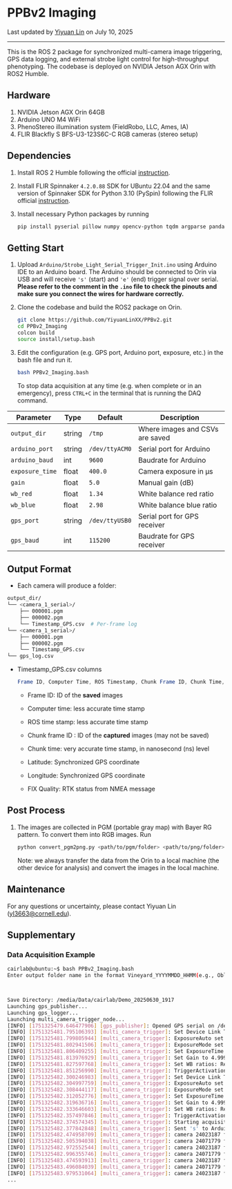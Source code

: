 # PPBv2 Imaging

Last updated by [Yiyuan Lin](yl3663@cornell.edu) on July 10, 2025

---



This is the ROS 2 package for synchronized multi-camera image triggering, GPS data logging, and external strobe light control for high-throughput  phenotyping. The codebase is deployed on NVIDIA Jetson AGX Orin with ROS2 Humble. 



## Hardware

1. NVIDIA Jetson AGX Orin 64GB
2. Arduino UNO M4 WiFi
3. PhenoStereo illumination system (FieldRobo, LLC, Ames, IA)
4. FLIR Blackfly S BFS-U3-123S6C-C RGB cameras (stereo setup)



## Dependencies

1. Install ROS 2 Humble following the official [instruction](https://docs.ros.org/en/humble/Installation/Ubuntu-Install-Debs.html).

2. Install FLIR Spinnaker `4.2.0.88` SDK for UBuntu 22.04 and the same version of Spinnaker SDK for Python 3.10 (PySpin) following the FLIR official [instruction](https://www.teledynevisionsolutions.com/products/spinnaker-sdk/?model=Spinnaker%20SDK&vertical=machine%20vision&segment=iis).

3. Install necessary Python packages by running

   ```bash
   pip install pyserial pillow numpy opencv-python tqdm argparse pandas matplotlib
   ```



## Getting Start

1. Upload `Arduino/Strobe_Light_Serial_Trigger_Init.ino` using Arduino IDE to an Arduino board. The Arduino should be connected to Orin via USB and will receive `'s'` (start) and `'e'` (end) trigger signal over serial. **Please refer to the comment in the `.ino` file to check the pinouts and make sure you connect the wires for hardware correctly.**



2. Clone the codebase and build the ROS2 package on Orin.

   ```bash
   git clone https://github.com/YiyuanLinXX/PPBv2.git
   cd PPBv2_Imaging
   colcon build
   source install/setup.bash
   ```



3. Edit the configuration (e.g. GPS port, Arduino port, exposure, etc.) in the bash file and run it.

   ```bash
   bash PPBv2_Imaging.bash
   ```

   To stop data acquisition at any time (e.g. when complete or in an emergency), press `CTRL+C` in the terminal that is running the DAQ command.

| Parameter       | Type   | Default        | Description                     |
| --------------- | ------ | -------------- | ------------------------------- |
| `output_dir`    | string | `/tmp`         | Where images and CSVs are saved |
| `arduino_port`  | string | `/dev/ttyACM0` | Serial port for Arduino         |
| `arduino_baud`  | int    | `9600`         | Baudrate for Arduino            |
| `exposure_time` | float  | `400.0`        | Camera exposure in µs           |
| `gain`          | float  | `5.0`          | Manual gain (dB)                |
| `wb_red`        | float  | `1.34`         | White balance red ratio         |
| `wb_blue`       | float  | `2.98`         | White balance blue ratio        |
| `gps_port`      | string | `/dev/ttyUSB0` | Serial port for GPS receiver    |
| `gps_baud`      | int    | `115200`       | Baudrate for GPS receiver       |



## Output Format

- Each camera will produce a folder:

```bash
output_dir/
└── <camera_1_serial>/
    ├── 000001.pgm
    ├── 000002.pgm
    └── Timestamp_GPS.csv  # Per-frame log
└── <camera_1_serial>/
    ├── 000001.pgm
    ├── 000002.pgm
    └── Timestamp_GPS.csv
└── gps_log.csv
```

- Timestamp_GPS.csv columns

  ```mathematica
  Frame ID, Computer Time, ROS Timestamp, Chunk Frame ID, Chunk Time, Latitude, Longitude, Fix Quality
  ```

  - Frame ID: ID of the **saved** images

  - Computer time: less accurate time stamp

  - ROS time stamp: less accurate time stamp

  - Chunk frame ID : ID of the **captured** images (may not be saved)

  - Chunk time: very accurate time stamp, in nanosecond (ns) level

  - Latitude: Synchronized GPS coordinate

  - Longitude: Synchronized GPS coordinate
  - FIX Quality: RTK status from NMEA message



## Post Process

1. The images are collected in PGM (portable gray map) with Bayer RG pattern. To convert them into RGB images. Run

   ```bash
   python convert_pgm2png.py <path/to/pgm/folder> <path/to/png/folder>
   ```

   Note: we always transfer the data from the Orin to a local machine (the other device for analysis) and convert the images in the local machine.



## Maintenance

For any questions or uncertainty, please contact Yiyuan Lin (yl3663@cornell.edu).



## Supplementary

### Data Acquisition Example

```bash
cairlab@ubuntu:~$ bash PPBv2_Imaging.bash 
Enter output folder name in the format Vineyard_YYYYMMDD_HHMM(e.g., Oblock_20250617_0914): Demo_20250630_1917 # Enter your desired folder name for data collection here



Save Directory: /media/Data/cairlab/Demo_20250630_1917
Launching gps_publisher...
Launching gps_logger...
Launching multi_camera_trigger_node...
[INFO] [1751325479.646477906] [gps_publisher]: Opened GPS serial on /dev/serial/by-id/usb-FTDI_FT232R_USB_UART_B001F6BO-if00-port0 @ 115200
[INFO] [1751325481.795106393] [multi_camera_trigger]: Set Device Link Throughput Limit to 100000000 Bytes/sec
[INFO] [1751325481.799805944] [multi_camera_trigger]: ExposureAuto set to Off
[INFO] [1751325481.802941506] [multi_camera_trigger]: ExposureMode set to Timed
[INFO] [1751325481.806409255] [multi_camera_trigger]: Set ExposureTime to 253.0 µs (max 30000002.0 µs)
[INFO] [1751325481.813976929] [multi_camera_trigger]: Set Gain to 4.999405628440247 dB
[INFO] [1751325481.827597768] [multi_camera_trigger]: Set WB ratios: Red=1.34, Blue=2.98
[INFO] [1751325481.851256990] [multi_camera_trigger]: TriggerActivation set to FallingEdge
[INFO] [1751325482.300246983] [multi_camera_trigger]: Set Device Link Throughput Limit to 100000000 Bytes/sec
[INFO] [1751325482.304997759] [multi_camera_trigger]: ExposureAuto set to Off
[INFO] [1751325482.308444117] [multi_camera_trigger]: ExposureMode set to Timed
[INFO] [1751325482.312052776] [multi_camera_trigger]: Set ExposureTime to 253.0 µs (max 30000002.0 µs)
[INFO] [1751325482.319636716] [multi_camera_trigger]: Set Gain to 4.999405628440247 dB
[INFO] [1751325482.333646603] [multi_camera_trigger]: Set WB ratios: Red=1.34, Blue=2.98
[INFO] [1751325482.357497846] [multi_camera_trigger]: TriggerActivation set to FallingEdge
[INFO] [1751325482.374574345] [multi_camera_trigger]: Starting acquisition loop...
[INFO] [1751325482.377842848] [multi_camera_trigger]: Sent 's' to Arduino on /dev/serial/by-id/usb-Arduino_UNO_WiFi_R4_CMSIS-DAP_F412FA67A978-if01
[INFO] [1751325482.474958709] [multi_camera_trigger]: camera 24023187 frame 000001 saved in 0.030s
[INFO] [1751325482.505394038] [multi_camera_trigger]: camera 24071779 frame 000001 saved in 0.028s
[INFO] [1751325482.972552544] [multi_camera_trigger]: camera 24023187 frame 000002 saved in 0.022s
[INFO] [1751325482.996355746] [multi_camera_trigger]: camera 24071779 frame 000002 saved in 0.022s
[INFO] [1751325483.474593913] [multi_camera_trigger]: camera 24023187 frame 000003 saved in 0.019s
[INFO] [1751325483.496084039] [multi_camera_trigger]: camera 24071779 frame 000003 saved in 0.019s
[INFO] [1751325483.979531064] [multi_camera_trigger]: camera 24023187 frame 000004 saved in 0.019s
...
```



